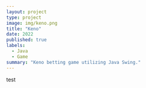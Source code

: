 ```yaml
---
layout: project
type: project
image: img/keno.png
title: "Keno"
date: 2022
published: true
labels:
  - Java
  - Game
summary: "Keno betting game utilizing Java Swing."
---
```


test
